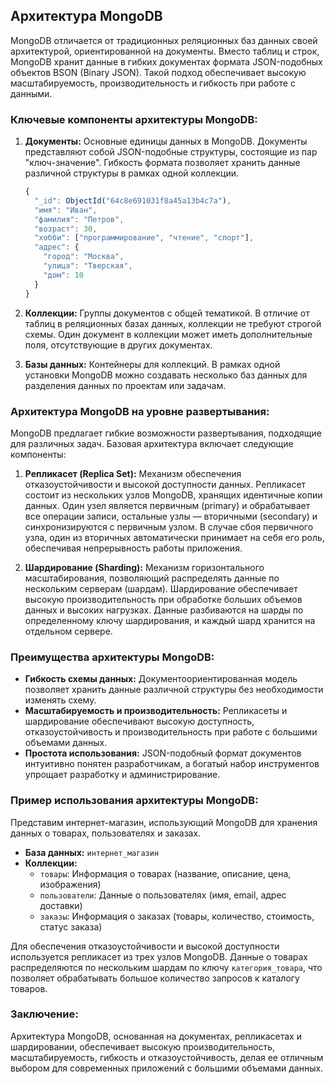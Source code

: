 ## Архитектура MongoDB

MongoDB отличается от традиционных реляционных баз данных своей архитектурой, ориентированной на документы. Вместо таблиц и строк, MongoDB хранит данные в гибких документах формата JSON-подобных объектов BSON (Binary JSON). Такой подход обеспечивает высокую масштабируемость, производительность и гибкость при работе с данными. 

### Ключевые компоненты архитектуры MongoDB:

1. **Документы:** Основные единицы данных в MongoDB. Документы представляют собой JSON-подобные структуры, состоящие из пар "ключ-значение". Гибкость формата позволяет хранить данные различной структуры в рамках одной коллекции.

    ```javascript
    {
      "_id": ObjectId("64c8e691031f8a45a13b4c7a"),
      "имя": "Иван",
      "фамилия": "Петров",
      "возраст": 30,
      "хобби": ["программирование", "чтение", "спорт"],
      "адрес": {
        "город": "Москва",
        "улица": "Тверская",
        "дом": 10
      }
    }
    ```

2. **Коллекции:** Группы документов с общей тематикой. В отличие от таблиц в реляционных базах данных, коллекции не требуют строгой схемы. Один документ в коллекции может иметь дополнительные поля, отсутствующие в других документах. 

3. **Базы данных:** Контейнеры для коллекций. В рамках одной установки MongoDB можно создавать несколько баз данных для разделения данных по проектам или задачам.

###  Архитектура MongoDB на уровне развертывания:

MongoDB предлагает гибкие возможности развертывания, подходящие для различных задач. Базовая архитектура включает следующие компоненты:

1. **Репликасет (Replica Set):** Механизм обеспечения отказоустойчивости и высокой доступности данных. Репликасет состоит из нескольких узлов MongoDB, хранящих идентичные копии данных. Один узел является первичным (primary) и обрабатывает все операции записи, остальные узлы — вторичными (secondary) и синхронизируются с первичным узлом. В случае сбоя первичного узла, один из вторичных автоматически принимает на себя его роль, обеспечивая непрерывность работы приложения.

2. **Шардирование (Sharding):**  Механизм горизонтального масштабирования, позволяющий распределять данные по нескольким серверам (шардам). Шардирование обеспечивает высокую производительность при обработке больших объемов данных и высоких нагрузках. Данные разбиваются на шарды по определенному ключу шардирования, и каждый шард хранится на отдельном сервере. 

###  Преимущества архитектуры MongoDB:

* **Гибкость схемы данных:**  Документоориентированная модель позволяет хранить данные различной структуры без необходимости изменять схему.
* **Масштабируемость и производительность:**  Репликасеты и шардирование обеспечивают высокую доступность, отказоустойчивость и производительность при работе с большими объемами данных.
* **Простота использования:**  JSON-подобный формат документов интуитивно понятен разработчикам, а богатый набор инструментов упрощает разработку и администрирование.

###  Пример использования архитектуры MongoDB:

Представим интернет-магазин, использующий MongoDB для хранения данных о товарах, пользователях и заказах.

* **База данных:** `интернет_магазин`
* **Коллекции:**
    * `товары`:  Информация о товарах (название, описание, цена, изображения)
    * `пользователи`:  Данные о пользователях (имя, email, адрес доставки)
    * `заказы`:  Информация о заказах (товары, количество, стоимость, статус заказа)

Для обеспечения отказоустойчивости и высокой доступности используется репликасет из трех узлов MongoDB. Данные о товарах распределяются по нескольким шардам по ключу `категория_товара`, что позволяет обрабатывать большое количество запросов к каталогу товаров.

###  Заключение:

Архитектура MongoDB, основанная на документах, репликасетах и шардировании, обеспечивает высокую производительность, масштабируемость, гибкость и отказоустойчивость, делая ее отличным выбором для современных приложений с большими объемами данных. 
